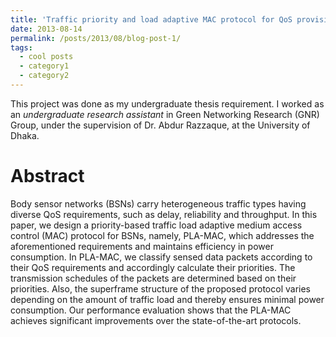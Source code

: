 ```yaml
---
title: 'Traffic priority and load adaptive MAC protocol for QoS provisioning in body sensor networks'
date: 2013-08-14
permalink: /posts/2013/08/blog-post-1/
tags:
  - cool posts
  - category1
  - category2
---
```


This project was done as my undergraduate thesis requirement. I worked as an *undergraduate research assistant* in Green Networking Research (GNR) Group, under the supervision of Dr. Abdur Razzaque, at the University of Dhaka. 

Abstract
=====
Body sensor networks (BSNs) carry heterogeneous traffic types having diverse QoS requirements, such as delay, reliability and throughput. In this paper, we design a priority-based traffic load adaptive medium access control (MAC) protocol for BSNs, namely, PLA-MAC, which addresses the aforementioned requirements and maintains efficiency in power consumption. In PLA-MAC, we classify sensed data packets according to their QoS requirements and accordingly calculate their priorities. The transmission schedules of the packets are determined based on their priorities. Also, the superframe structure of the proposed protocol varies depending on the amount of traffic load and thereby ensures minimal power consumption. Our performance evaluation shows that the PLA-MAC achieves significant improvements over the state-of-the-art protocols.